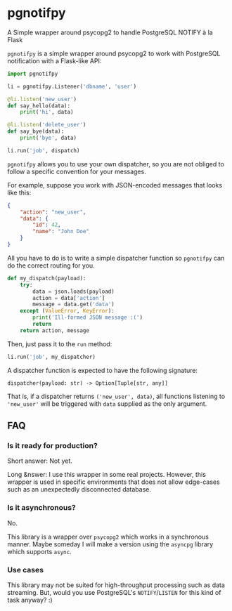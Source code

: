# pgnotifpy
A Simple wrapper around psycopg2 to handle PostgreSQL NOTIFY à la Flask


`pgnotifpy` is a simple wrapper around psycopg2 to work with PostgreSQL
notification with a Flask-like API:

```python
import pgnotifpy

li = pgnotifpy.Listener('dbname', 'user')

@li.listen('new_user')
def say_hello(data):
    print('hi', data)

@li.listen('delete_user')
def say_bye(data):
    print('bye', data)

li.run('job', dispatch)
```

`pgnotifpy` allows you to use your own dispatcher, so you are not
obliged to follow a specific convention for your messages.

For example, suppose you work with JSON-encoded messages that looks like this:

```json
{
    "action": "new_user",
    "data": {
        "id": 42,
        "name": "John Doe"
    }
}
```

All you have to do is to write a simple dispatcher function so `pgnotifpy` can
do the correct routing for you.

```python
def my_dispatch(payload):
    try:
        data = json.loads(payload)
        action = data['action']
        message = data.get('data')
    except (ValueError, KeyError):
        print('Ill-formed JSON message :(')
        return
    return action, message
```

Then, just pass it to the `run` method:

```python
li.run('job', my_dispatcher)
```


A dispatcher function is expected to have the following signature:

```
dispatcher(payload: str) -> Option[Tuple[str, any]]
```

That is, if a dispatcher returns `('new_user', data)`, all
functions listening to `'new_user'` will be triggered with
`data` supplied as the only argument.

## FAQ

### Is it ready for production?
Short answer: Not yet.

Long &nswer: I use this wrapper in some real projects. However,
this wrapper is used in specific environments
that does not allow edge-cases such as an unexpectedly
disconnected database.

### Is it asynchronous?
No.

This library is a wrapper over `psycopg2` which works
in a synchronous manner. Maybe someday I will make a version
using the `asyncpg` library which supports `async`.

### Use cases
This library may not be suited for high-throughput processing such as
data streaming. But, would you use PostgreSQL's `NOTIFY`/`LISTEN` for
this kind of task anyway? :)

